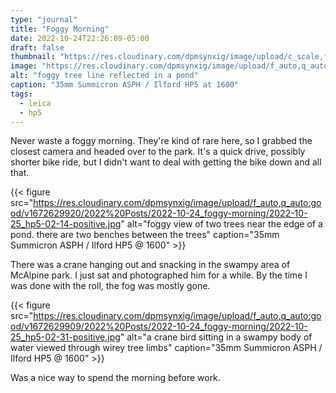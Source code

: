 ```yaml
---
type: "journal"
title: "Foggy Morning"
date: 2022-10-24T22:26:09-05:00
draft: false
thumbnail: "https://res.cloudinary.com/dpmsynxig/image/upload/c_scale,f_auto,q_auto:good,w_740/v1672629921/2022%20Posts/2022-10-24_foggy-morning/2022-10-25_hp5-02-17-positive.jpg"
image: "https://res.cloudinary.com/dpmsynxig/image/upload/f_auto,q_auto:good/v1672629921/2022%20Posts/2022-10-24_foggy-morning/2022-10-25_hp5-02-17-positive.jpg"
alt: "foggy tree line reflected in a pond"
caption: "35mm Summicron ASPH / Ilford HP5 at 1600"
tags:
  - leica
  - hp5
---
```


Never waste a foggy morning. They're kind of rare here, so I grabbed the closest camera and headed over to the park. It's a quick drive, possibly shorter bike ride, but I didn't want to deal with getting the bike down and all that.

{{< figure src="https://res.cloudinary.com/dpmsynxig/image/upload/f_auto,q_auto:good/v1672629920/2022%20Posts/2022-10-24_foggy-morning/2022-10-25_hp5-02-14-positive.jpg" alt="foggy view of two trees near the edge of a pond. there are two benches between the trees" caption="35mm Summicron ASPH / Ilford HP5 @ 1600" >}}

There was a crane hanging out and snacking in the swampy area of McAlpine park. I just sat and photographed him for a while. By the time I was done with the roll, the fog was mostly gone.

{{< figure src="https://res.cloudinary.com/dpmsynxig/image/upload/f_auto,q_auto:good/v1672629909/2022%20Posts/2022-10-24_foggy-morning/2022-10-25_hp5-02-31-positive.jpg" alt="a crane bird sitting in a swampy body of water viewed through wirey tree limbs" caption="35mm Summicron ASPH / Ilford HP5 @ 1600" >}}

Was a nice way to spend the morning before work.
